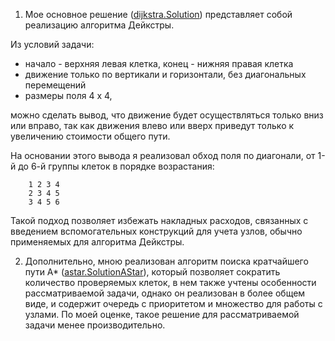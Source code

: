 
1. Мое основное решение ([dijkstra.Solution](src/main/java/com/github/tshtk/findminimumcost/dijkstra/Solution.java)) представляет собой реализацию алгоритма Дейкстры.


Из условий задачи:
* начало - верхняя левая клетка, конец - нижняя правая клетка 
* движение только по вертикали и горизонтали, без диагональных перемещений
* размеры поля 4 х 4,

можно сделать вывод, что движение будет осуществляться только вниз или вправо, так как движения влево или вверх приведут только к увеличению стоимости общего пути.

    
На основании этого вывода я реализовал обход поля по диагонали, от 1-й до 6-й группы клеток в порядке возрастания:


        1 2 3 4
        2 3 4 5
        3 4 5 6

Такой подход позволяет избежать накладных расходов, связанных с введением вспомогательных конструкций для учета узлов, обычно применяемых для алгоритма Дейкстры.

2. Дополнительно, мною реализован алгоритм поиска кратчайшего пути А* ([astar.SolutionAStar](src/main/java/com/github/tshtk/findminimumcost/astar/SolutionAStar.java)), который позволяет сократить количество проверяемых клеток, в нем также учтены особенности рассматриваемой задачи, однако он реализован в более общем виде, и содержит очередь с приоритетом и множество для работы с узлами. По моей оценке, такое решение для рассматриваемой задачи менее производительно.